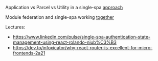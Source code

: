 Application vs Parcel vs Utility in a single-spa [approach](https://single-spa.js.org/docs/module-types)

Module federation and single-spa working [together](https://single-spa.js.org/docs/videos#from-the-community)

Lectures:

- https://www.linkedin.com/pulse/single-spa-authentication-state-management-using-react-rolando-niub%C3%B3
- https://dev.to/infoxicator/why-react-router-is-excellent-for-micro-frontends-2a21
